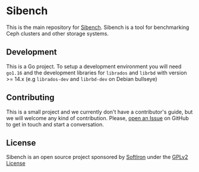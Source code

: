 # Sibench

This is the main repository for [Sibench]. Sibench is a tool for benchmarking
Ceph clusters and other storage systems.

## Development

This is a Go project. To setup a development environment you will need `go1.16`
and the development libraries for `librados` and `librbd` with version >= 14.x
(e.g `librados-dev` and `librbd-dev` on Debian bullseye)

## Contributing

This is a small project and we currently don't have a contributor's guide, but
we will welcome any kind of contribution. Please, [open an Issue] on GitHub
to get in touch and start a conversation.

## License

Sibench is an open source project sponsored by [SoftIron] under the
[GPLv2 License]


[Sibench]: https://sibench.io
[open an Issue]: https://github.com/SoftIron/sibench/issues
[SoftIron]: https://softiron.com
[GPLv2 License]: https://github.com/SoftIron/sibench/blob/master/COPYING
